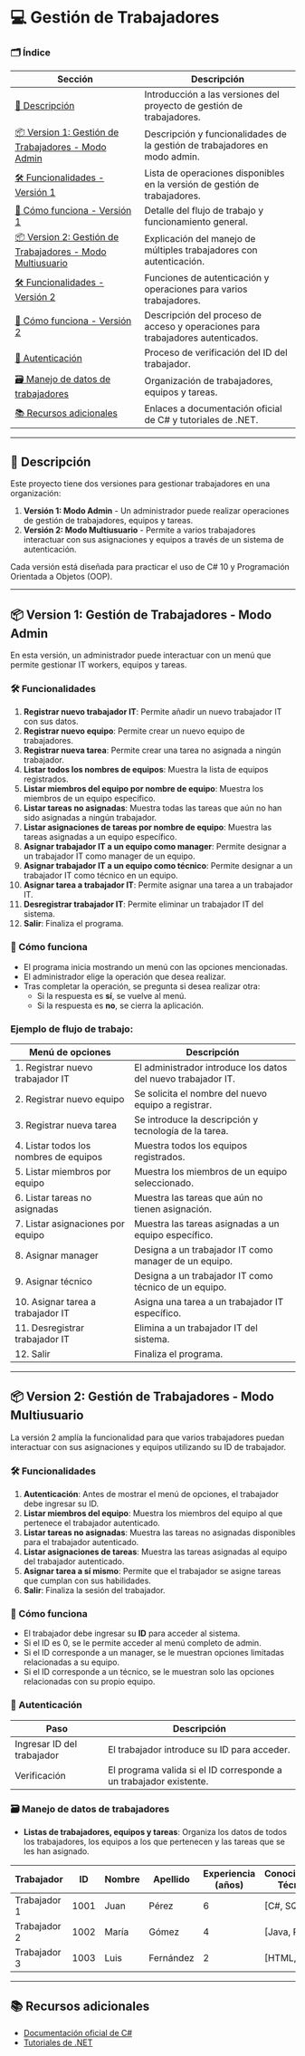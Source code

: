 # 💻 **Gestión de Trabajadores**

### 🗂️ **Índice**

| Sección                                                          | Descripción                                                                 |
|------------------------------------------------------------------|-----------------------------------------------------------------------------|
| [📄 Descripción](#-descripción)                                   | Introducción a las versiones del proyecto de gestión de trabajadores.       |
| [📦 Version 1: Gestión de Trabajadores - Modo Admin](#-version-1-gestión-de-trabajadores---modo-admin) | Descripción y funcionalidades de la gestión de trabajadores en modo admin.  |
| [🛠️ Funcionalidades - Versión 1](#-funcionalidades)               | Lista de operaciones disponibles en la versión de gestión de trabajadores.   |
| [🧭 Cómo funciona - Versión 1](#-cómo-funciona)                   | Detalle del flujo de trabajo y funcionamiento general.                      |
| [📦 Version 2: Gestión de Trabajadores - Modo Multiusuario](#-version-2-gestión-de-trabajadores---modo-multiusuario) | Explicación del manejo de múltiples trabajadores con autenticación.         |
| [🛠️ Funcionalidades - Versión 2](#-funcionalidades-1)             | Funciones de autenticación y operaciones para varios trabajadores.          |
| [🧭 Cómo funciona - Versión 2](#-cómo-funciona-1)                 | Descripción del proceso de acceso y operaciones para trabajadores autenticados.|
| [🔑 Autenticación](#-autenticación)                               | Proceso de verificación del ID del trabajador.                             |
| [🗃️ Manejo de datos de trabajadores](#-manejo-de-datos-de-trabajadores) | Organización de trabajadores, equipos y tareas.                             |
| [📚 Recursos adicionales](#-recursos-adicionales)                 | Enlaces a documentación oficial de C# y tutoriales de .NET.                 |

---

## 📄 Descripción
Este proyecto tiene dos versiones para gestionar trabajadores en una organización:

1. **Versión 1: Modo Admin** - Un administrador puede realizar operaciones de gestión de trabajadores, equipos y tareas.
2. **Versión 2: Modo Multiusuario** - Permite a varios trabajadores interactuar con sus asignaciones y equipos a través de un sistema de autenticación.

Cada versión está diseñada para practicar el uso de C# 10 y Programación Orientada a Objetos (OOP).

---

## 📦 Version 1: Gestión de Trabajadores - Modo Admin

En esta versión, un administrador puede interactuar con un menú que permite gestionar IT workers, equipos y tareas.

### 🛠️ Funcionalidades
1. **Registrar nuevo trabajador IT**: Permite añadir un nuevo trabajador IT con sus datos.
2. **Registrar nuevo equipo**: Permite crear un nuevo equipo de trabajadores.
3. **Registrar nueva tarea**: Permite crear una tarea no asignada a ningún trabajador.
4. **Listar todos los nombres de equipos**: Muestra la lista de equipos registrados.
5. **Listar miembros del equipo por nombre de equipo**: Muestra los miembros de un equipo específico.
6. **Listar tareas no asignadas**: Muestra todas las tareas que aún no han sido asignadas a ningún trabajador.
7. **Listar asignaciones de tareas por nombre de equipo**: Muestra las tareas asignadas a un equipo específico.
8. **Asignar trabajador IT a un equipo como manager**: Permite designar a un trabajador IT como manager de un equipo.
9. **Asignar trabajador IT a un equipo como técnico**: Permite designar a un trabajador IT como técnico en un equipo.
10. **Asignar tarea a trabajador IT**: Permite asignar una tarea a un trabajador IT.
11. **Desregistrar trabajador IT**: Permite eliminar un trabajador IT del sistema.
12. **Salir**: Finaliza el programa.

### 🧭 Cómo funciona
- El programa inicia mostrando un menú con las opciones mencionadas.
- El administrador elige la operación que desea realizar.
- Tras completar la operación, se pregunta si desea realizar otra:
  - Si la respuesta es **sí**, se vuelve al menú.
  - Si la respuesta es **no**, se cierra la aplicación.

### Ejemplo de flujo de trabajo:

| Menú de opciones           | Descripción                                              |
| -------------------------- | -------------------------------------------------------- |
| 1. Registrar nuevo trabajador IT | El administrador introduce los datos del nuevo trabajador IT. |
| 2. Registrar nuevo equipo       | Se solicita el nombre del nuevo equipo a registrar.      |
| 3. Registrar nueva tarea        | Se introduce la descripción y tecnología de la tarea.    |
| 4. Listar todos los nombres de equipos | Muestra todos los equipos registrados.                    |
| 5. Listar miembros por equipo   | Muestra los miembros de un equipo seleccionado.          |
| 6. Listar tareas no asignadas   | Muestra las tareas que aún no tienen asignación.        |
| 7. Listar asignaciones por equipo| Muestra las tareas asignadas a un equipo específico.     |
| 8. Asignar manager              | Designa a un trabajador IT como manager de un equipo.    |
| 9. Asignar técnico              | Designa a un trabajador IT como técnico de un equipo.    |
| 10. Asignar tarea a trabajador IT | Asigna una tarea a un trabajador IT específico.         |
| 11. Desregistrar trabajador IT   | Elimina a un trabajador IT del sistema.                  |
| 12. Salir                       | Finaliza el programa.                                   |

---

## 📦 Version 2: Gestión de Trabajadores - Modo Multiusuario

La versión 2 amplía la funcionalidad para que varios trabajadores puedan interactuar con sus asignaciones y equipos utilizando su ID de trabajador.

### 🛠️ Funcionalidades
1. **Autenticación**: Antes de mostrar el menú de opciones, el trabajador debe ingresar su ID.
2. **Listar miembros del equipo**: Muestra los miembros del equipo al que pertenece el trabajador autenticado.
3. **Listar tareas no asignadas**: Muestra las tareas no asignadas disponibles para el trabajador autenticado.
4. **Listar asignaciones de tareas**: Muestra las tareas asignadas al equipo del trabajador autenticado.
5. **Asignar tarea a sí mismo**: Permite que el trabajador se asigne tareas que cumplan con sus habilidades.
6. **Salir**: Finaliza la sesión del trabajador.

### 🧭 Cómo funciona
- El trabajador debe ingresar su **ID** para acceder al sistema.
- Si el ID es 0, se le permite acceder al menú completo de admin.
- Si el ID corresponde a un manager, se le muestran opciones limitadas relacionadas a su equipo.
- Si el ID corresponde a un técnico, se le muestran solo las opciones relacionadas con su propio equipo.

### 🔑 Autenticación
| Paso                          | Descripción                                                      |
| ----------------------------- | ---------------------------------------------------------------- |
| Ingresar ID del trabajador     | El trabajador introduce su ID para acceder.                     |
| Verificación                   | El programa valida si el ID corresponde a un trabajador existente.|

### 🗃️ Manejo de datos de trabajadores
- **Listas de trabajadores, equipos y tareas**: Organiza los datos de todos los trabajadores, los equipos a los que pertenecen y las tareas que se les han asignado.

| Trabajador  | ID  | Nombre | Apellido | Experiencia (años) | Conocimientos Técnicos | Nivel   |
|-------------|-----|--------|----------|-------------------|-----------------------|---------|
| Trabajador 1| 1001| Juan   | Pérez    | 6                 | [C#, SQL]             | Senior  |
| Trabajador 2| 1002| María  | Gómez    | 4                 | [Java, Python]        | Medium  |
| Trabajador 3| 1003| Luis   | Fernández| 2                 | [HTML, CSS]           | Junior  |

---

## 📚 Recursos adicionales
- [Documentación oficial de C#](https://learn.microsoft.com/es-es/dotnet/csharp/)
- [Tutoriales de .NET](https://learn.microsoft.com/es-es/dotnet/core/tutorials/)
